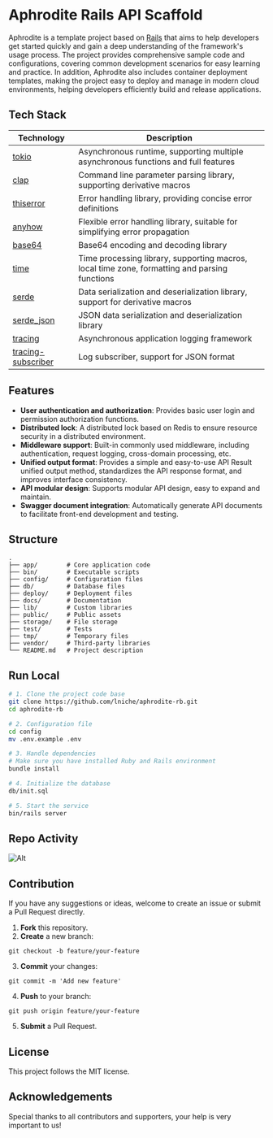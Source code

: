 # Aphrodite Rails API Scaffold

Aphrodite is a template project based on [Rails](https://rubyonrails.org) that aims to help developers get started quickly and gain a deep understanding of the framework's usage process. The project provides comprehensive sample code and configurations, covering common development scenarios for easy learning and practice. In addition, Aphrodite also includes container deployment templates, making the project easy to deploy and manage in modern cloud environments, helping developers efficiently build and release applications.

## Tech Stack

| Technology                                                | Description                                                                                   |
| --------------------------------------------------------- | --------------------------------------------------------------------------------------------- |
| [tokio](https://github.com/tokio-rs/tokio)                | Asynchronous runtime, supporting multiple asynchronous functions and full features            |
| [clap](https://github.com/clap-rs/clap)                   | Command line parameter parsing library, supporting derivative macros                          |
| [thiserror](https://github.com/dtolnay/thiserror)         | Error handling library, providing concise error definitions                                   |
| [anyhow](https://github.com/dtolnay/anyhow)               | Flexible error handling library, suitable for simplifying error propagation                   |
| [base64](https://crates.io/crates/base64)                 | Base64 encoding and decoding library                                                          |
| [time](https://crates.io/crates/time)                     | Time processing library, supporting macros, local time zone, formatting and parsing functions |
| [serde](https://serde.rs/)                                | Data serialization and deserialization library, support for derivative macros                 |
| [serde_json](https://crates.io/crates/serde_json)         | JSON data serialization and deserialization library                                           |
| [tracing](https://github.com/tokio-rs/tracing)            | Asynchronous application logging framework                                                    |
| [tracing-subscriber](https://github.com/tokio-rs/tracing) | Log subscriber, support for JSON format                                                       |

## Features

- **User authentication and authorization**: Provides basic user login and permission authorization functions.
- **Distributed lock**: A distributed lock based on Redis to ensure resource security in a distributed environment.
- **Middleware support**: Built-in commonly used middleware, including authentication, request logging, cross-domain processing, etc.
- **Unified output format**: Provides a simple and easy-to-use API Result unified output method, standardizes the API response format, and improves interface consistency.
- **API modular design**: Supports modular API design, easy to expand and maintain.
- **Swagger document integration**: Automatically generate API documents to facilitate front-end development and testing.

## Structure

```
.
├── app/        # Core application code
├── bin/        # Executable scripts
├── config/     # Configuration files
├── db/         # Database files
├── deploy/     # Deployment files
├── docs/       # Documentation
├── lib/        # Custom libraries
├── public/     # Public assets
├── storage/    # File storage
├── test/       # Tests
├── tmp/        # Temporary files
├── vendor/     # Third-party libraries
└── README.md   # Project description
```

## Run Local

```bash
# 1. Clone the project code base
git clone https://github.com/lniche/aphrodite-rb.git
cd aphrodite-rb

# 2. Configuration file
cd config
mv .env.example .env

# 3. Handle dependencies
# Make sure you have installed Ruby and Rails environment
bundle install

# 4. Initialize the database
db/init.sql

# 5. Start the service
bin/rails server
```

## Repo Activity

![Alt](https://repobeats.axiom.co/api/embed/92f87152abeaf234940e0a4979ac2644ab05a54f.svg "Repobeats analytics image")

## Contribution

If you have any suggestions or ideas, welcome to create an issue or submit a Pull Request directly.

1. **Fork** this repository.
2. **Create** a new branch:

```
git checkout -b feature/your-feature
```

3. **Commit** your changes:

```
git commit -m 'Add new feature'
```

4. **Push** to your branch:

```
git push origin feature/your-feature
```

5. **Submit** a Pull Request.

## License

This project follows the MIT license.

## Acknowledgements

Special thanks to all contributors and supporters, your help is very important to us!
